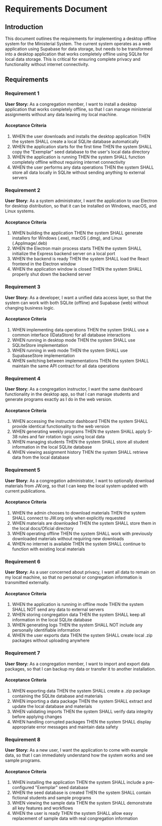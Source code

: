 # Requirements Document

## Introduction

This document outlines the requirements for implementing a desktop offline system for the Ministerial System. The current system operates as a web application using Supabase for data storage, but needs to be transformed into a desktop application that works completely offline using SQLite for local data storage. This is critical for ensuring complete privacy and functionality without internet connectivity.

## Requirements

### Requirement 1

**User Story:** As a congregation member, I want to install a desktop application that works completely offline, so that I can manage ministerial assignments without any data leaving my local machine.

#### Acceptance Criteria

1. WHEN the user downloads and installs the desktop application THEN the system SHALL create a local SQLite database automatically
2. WHEN the application starts for the first time THEN the system SHALL copy the "Exemplar" seed database to the user's local data directory
3. WHEN the application is running THEN the system SHALL function completely offline without requiring internet connectivity
4. WHEN the user performs any data operations THEN the system SHALL store all data locally in SQLite without sending anything to external servers

### Requirement 2

**User Story:** As a system administrator, I want the application to use Electron for desktop distribution, so that it can be installed on Windows, macOS, and Linux systems.

#### Acceptance Criteria

1. WHEN building the application THEN the system SHALL generate installers for Windows (.exe), macOS (.dmg), and Linux (.AppImage/.deb)
2. WHEN the Electron main process starts THEN the system SHALL initialize the Express backend server on a local port
3. WHEN the backend is ready THEN the system SHALL load the React frontend in the Electron window
4. WHEN the application window is closed THEN the system SHALL properly shut down the backend server

### Requirement 3

**User Story:** As a developer, I want a unified data access layer, so that the system can work with both SQLite (offline) and Supabase (web) without changing business logic.

#### Acceptance Criteria

1. WHEN implementing data operations THEN the system SHALL use a common interface (IDataStore) for all database interactions
2. WHEN running in desktop mode THEN the system SHALL use SQLiteStore implementation
3. WHEN running in web mode THEN the system SHALL use SupabaseStore implementation
4. WHEN switching between implementations THEN the system SHALL maintain the same API contract for all data operations

### Requirement 4

**User Story:** As a congregation instructor, I want the same dashboard functionality in the desktop app, so that I can manage students and generate programs exactly as I do in the web version.

#### Acceptance Criteria

1. WHEN accessing the instructor dashboard THEN the system SHALL provide identical functionality to the web version
2. WHEN generating weekly programs THEN the system SHALL apply S-38 rules and fair rotation logic using local data
3. WHEN managing students THEN the system SHALL store all student information in the local SQLite database
4. WHEN viewing assignment history THEN the system SHALL retrieve data from the local database

### Requirement 5

**User Story:** As a congregation administrator, I want to optionally download materials from JW.org, so that I can keep the local system updated with current publications.

#### Acceptance Criteria

1. WHEN the admin chooses to download materials THEN the system SHALL connect to JW.org only when explicitly requested
2. WHEN materials are downloaded THEN the system SHALL store them in the local docs/Oficial directory
3. WHEN operating offline THEN the system SHALL work with previously downloaded materials without requiring new downloads
4. WHEN no internet is available THEN the system SHALL continue to function with existing local materials

### Requirement 6

**User Story:** As a user concerned about privacy, I want all data to remain on my local machine, so that no personal or congregation information is transmitted externally.

#### Acceptance Criteria

1. WHEN the application is running in offline mode THEN the system SHALL NOT send any data to external servers
2. WHEN storing congregation data THEN the system SHALL keep all information in the local SQLite database
3. WHEN generating logs THEN the system SHALL NOT include any personally identifiable information
4. WHEN the user exports data THEN the system SHALL create local .zip packages without uploading anywhere

### Requirement 7

**User Story:** As a congregation member, I want to import and export data packages, so that I can backup my data or transfer it to another installation.

#### Acceptance Criteria

1. WHEN exporting data THEN the system SHALL create a .zip package containing the SQLite database and materials
2. WHEN importing a data package THEN the system SHALL extract and update the local database and materials
3. WHEN validating imports THEN the system SHALL verify data integrity before applying changes
4. WHEN handling corrupted packages THEN the system SHALL display appropriate error messages and maintain data safety

### Requirement 8

**User Story:** As a new user, I want the application to come with example data, so that I can immediately understand how the system works and see sample programs.

#### Acceptance Criteria

1. WHEN installing the application THEN the system SHALL include a pre-configured "Exemplar" seed database
2. WHEN the seed database is created THEN the system SHALL contain fictional students and sample programs
3. WHEN viewing the sample data THEN the system SHALL demonstrate all key features and workflows
4. WHEN the user is ready THEN the system SHALL allow easy replacement of sample data with real congregation information